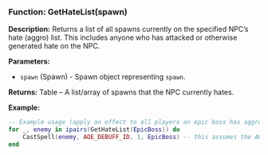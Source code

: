 ### Function: GetHateList(spawn)

**Description:**
Returns a list of all spawns currently on the specified NPC’s hate (aggro) list. This includes anyone who has attacked or otherwise generated hate on the NPC.

**Parameters:**
- `spawn` (Spawn) - Spawn object representing `spawn`.

**Returns:** Table – A list/array of spawns that the NPC currently hates.

**Example:**

```lua
-- Example usage (apply an effect to all players an epic boss has aggro on)
for _, enemy in ipairs(GetHateList(EpicBoss)) do
    CastSpell(enemy, AOE_DEBUFF_ID, 1, EpicBoss) -- this assumes the AOE_DEBUFF_ID has no cast time so the mob can instantly cast
end
```
